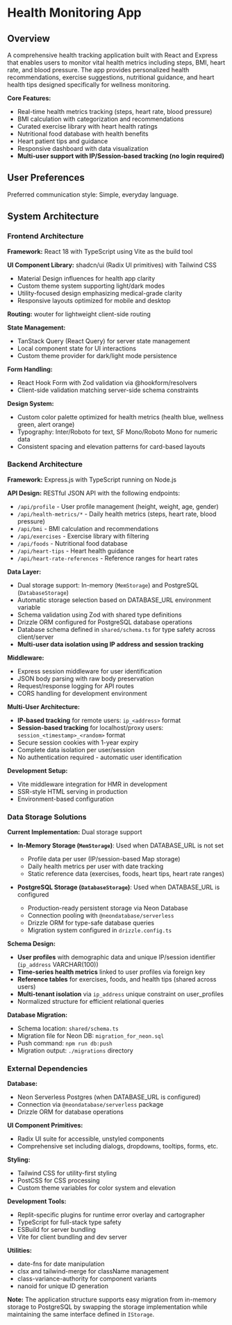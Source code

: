 # Health Monitoring App

## Overview

A comprehensive health tracking application built with React and Express that enables users to monitor vital health metrics including steps, BMI, heart rate, and blood pressure. The app provides personalized health recommendations, exercise suggestions, nutritional guidance, and heart health tips designed specifically for wellness monitoring.

**Core Features:**
- Real-time health metrics tracking (steps, heart rate, blood pressure)
- BMI calculation with categorization and recommendations
- Curated exercise library with heart health ratings
- Nutritional food database with health benefits
- Heart patient tips and guidance
- Responsive dashboard with data visualization
- **Multi-user support with IP/Session-based tracking (no login required)**

## User Preferences

Preferred communication style: Simple, everyday language.

## System Architecture

### Frontend Architecture

**Framework:** React 18 with TypeScript using Vite as the build tool

**UI Component Library:** shadcn/ui (Radix UI primitives) with Tailwind CSS
- Material Design influences for health app clarity
- Custom theme system supporting light/dark modes
- Utility-focused design emphasizing medical-grade clarity
- Responsive layouts optimized for mobile and desktop

**Routing:** wouter for lightweight client-side routing

**State Management:**
- TanStack Query (React Query) for server state management
- Local component state for UI interactions
- Custom theme provider for dark/light mode persistence

**Form Handling:**
- React Hook Form with Zod validation via @hookform/resolvers
- Client-side validation matching server-side schema constraints

**Design System:**
- Custom color palette optimized for health metrics (health blue, wellness green, alert orange)
- Typography: Inter/Roboto for text, SF Mono/Roboto Mono for numeric data
- Consistent spacing and elevation patterns for card-based layouts

### Backend Architecture

**Framework:** Express.js with TypeScript running on Node.js

**API Design:** RESTful JSON API with the following endpoints:
- `/api/profile` - User profile management (height, weight, age, gender)
- `/api/health-metrics/*` - Daily health metrics (steps, heart rate, blood pressure)
- `/api/bmi` - BMI calculation and recommendations
- `/api/exercises` - Exercise library with filtering
- `/api/foods` - Nutritional food database
- `/api/heart-tips` - Heart health guidance
- `/api/heart-rate-references` - Reference ranges for heart rates

**Data Layer:**
- Dual storage support: In-memory (`MemStorage`) and PostgreSQL (`DatabaseStorage`)
- Automatic storage selection based on DATABASE_URL environment variable
- Schema validation using Zod with shared type definitions
- Drizzle ORM configured for PostgreSQL database operations
- Database schema defined in `shared/schema.ts` for type safety across client/server
- **Multi-user data isolation using IP address and session tracking**

**Middleware:**
- Express session middleware for user identification
- JSON body parsing with raw body preservation
- Request/response logging for API routes
- CORS handling for development environment

**Multi-User Architecture:**
- **IP-based tracking** for remote users: `ip_<address>` format
- **Session-based tracking** for localhost/proxy users: `session_<timestamp>_<random>` format
- Secure session cookies with 1-year expiry
- Complete data isolation per user/session
- No authentication required - automatic user identification

**Development Setup:**
- Vite middleware integration for HMR in development
- SSR-style HTML serving in production
- Environment-based configuration

### Data Storage Solutions

**Current Implementation:** Dual storage support
- **In-Memory Storage (`MemStorage`)**: Used when DATABASE_URL is not set
  - Profile data per user (IP/session-based Map storage)
  - Daily health metrics per user with date tracking
  - Static reference data (exercises, foods, heart tips, heart rate ranges)
  
- **PostgreSQL Storage (`DatabaseStorage`)**: Used when DATABASE_URL is configured
  - Production-ready persistent storage via Neon Database
  - Connection pooling with `@neondatabase/serverless`
  - Drizzle ORM for type-safe database queries
  - Migration system configured in `drizzle.config.ts`

**Schema Design:**
- **User profiles** with demographic data and unique IP/session identifier (`ip_address` VARCHAR(100))
- **Time-series health metrics** linked to user profiles via foreign key
- **Reference tables** for exercises, foods, and health tips (shared across users)
- **Multi-tenant isolation** via `ip_address` unique constraint on user_profiles
- Normalized structure for efficient relational queries

**Database Migration:**
- Schema location: `shared/schema.ts`
- Migration file for Neon DB: `migration_for_neon.sql`
- Push command: `npm run db:push`
- Migration output: `./migrations` directory

### External Dependencies

**Database:**
- Neon Serverless Postgres (when DATABASE_URL is configured)
- Connection via `@neondatabase/serverless` package
- Drizzle ORM for database operations

**UI Component Primitives:**
- Radix UI suite for accessible, unstyled components
- Comprehensive set including dialogs, dropdowns, tooltips, forms, etc.

**Styling:**
- Tailwind CSS for utility-first styling
- PostCSS for CSS processing
- Custom theme variables for color system and elevation

**Development Tools:**
- Replit-specific plugins for runtime error overlay and cartographer
- TypeScript for full-stack type safety
- ESBuild for server bundling
- Vite for client bundling and dev server

**Utilities:**
- date-fns for date manipulation
- clsx and tailwind-merge for className management
- class-variance-authority for component variants
- nanoid for unique ID generation

**Note:** The application structure supports easy migration from in-memory storage to PostgreSQL by swapping the storage implementation while maintaining the same interface defined in `IStorage`.
